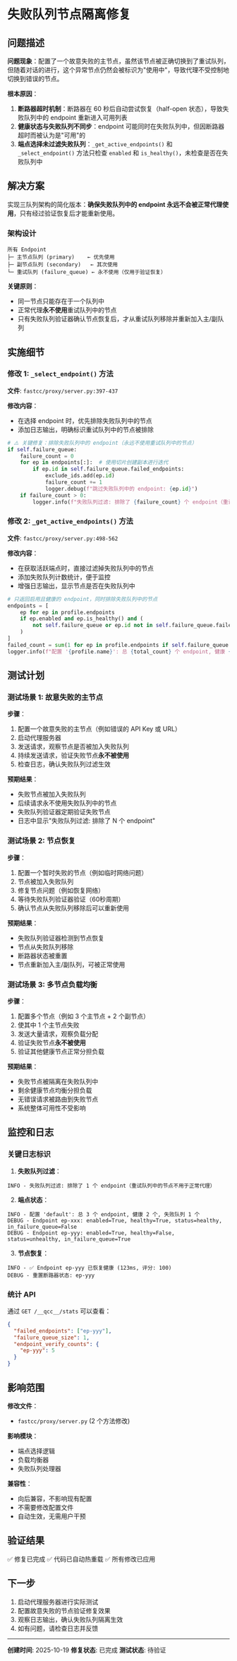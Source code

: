 # 失败队列节点隔离修复

## 问题描述

**问题现象**：配置了一个故意失败的主节点，虽然该节点被正确切换到了重试队列，但随着对话的进行，这个异常节点仍然会被标识为"使用中"，导致代理不受控制地切换到错误的节点。

**根本原因**：
1. **断路器超时机制**：断路器在 60 秒后自动尝试恢复（half-open 状态），导致失败队列中的 endpoint 重新进入可用列表
2. **健康状态与失败队列不同步**：endpoint 可能同时在失败队列中，但因断路器超时而被认为是"可用"的
3. **端点选择未过滤失败队列**：`_get_active_endpoints()` 和 `_select_endpoint()` 方法只检查 `enabled` 和 `is_healthy()`，未检查是否在失败队列中

## 解决方案

实现三队列架构的简化版本：**确保失败队列中的 endpoint 永远不会被正常代理使用**，只有经过验证恢复后才能重新使用。

### 架构设计

```
所有 Endpoint
├─ 主节点队列 (primary)    ← 优先使用
├─ 副节点队列 (secondary)   ← 其次使用
└─ 重试队列 (failure_queue) ← 永不使用（仅用于验证恢复）
```

**关键原则**：
- 同一节点只能存在于一个队列中
- 正常代理**永不使用**重试队列中的节点
- 只有失败队列验证器确认节点恢复后，才从重试队列移除并重新加入主/副队列

## 实施细节

### 修改 1: `_select_endpoint()` 方法

**文件**: `fastcc/proxy/server.py:397-437`

**修改内容**：
- 在选择 endpoint 时，优先排除失败队列中的节点
- 添加日志输出，明确标识重试队列中的节点被排除

```python
# ⚠️ 关键修复：排除失败队列中的 endpoint（永远不使用重试队列中的节点）
if self.failure_queue:
    failure_count = 0
    for ep in endpoints[:]:  # 使用切片创建副本进行迭代
        if ep.id in self.failure_queue.failed_endpoints:
            exclude_ids.add(ep.id)
            failure_count += 1
            logger.debug(f"跳过失败队列中的 endpoint: {ep.id}")
    if failure_count > 0:
        logger.info(f"失败队列过滤: 排除了 {failure_count} 个 endpoint（重试队列中的节点不用于正常代理）")
```

### 修改 2: `_get_active_endpoints()` 方法

**文件**: `fastcc/proxy/server.py:498-562`

**修改内容**：
- 在获取活跃端点时，直接过滤掉失败队列中的节点
- 添加失败队列计数统计，便于监控
- 增强日志输出，显示节点是否在失败队列中

```python
# 只返回启用且健康的 endpoint，同时排除失败队列中的节点
endpoints = [
    ep for ep in profile.endpoints
    if ep.enabled and ep.is_healthy() and (
        not self.failure_queue or ep.id not in self.failure_queue.failed_endpoints
    )
]
failed_count = sum(1 for ep in profile.endpoints if self.failure_queue and ep.id in self.failure_queue.failed_endpoints)
logger.info(f"配置 '{profile.name}': 总 {total_count} 个 endpoint, 健康 {len(endpoints)} 个, 失败队列 {failed_count} 个")
```

## 测试计划

### 测试场景 1: 故意失败的主节点

**步骤**：
1. 配置一个故意失败的主节点（例如错误的 API Key 或 URL）
2. 启动代理服务器
3. 发送请求，观察节点是否被加入失败队列
4. 持续发送请求，验证失败节点**永不被使用**
5. 检查日志，确认失败队列过滤生效

**预期结果**：
- 失败节点被加入失败队列
- 后续请求永不使用失败队列中的节点
- 失败队列验证器定期验证失败节点
- 日志中显示"失败队列过滤: 排除了 N 个 endpoint"

### 测试场景 2: 节点恢复

**步骤**：
1. 配置一个暂时失败的节点（例如临时网络问题）
2. 节点被加入失败队列
3. 修复节点问题（例如恢复网络）
4. 等待失败队列验证器验证（60秒周期）
5. 确认节点从失败队列移除后可以重新使用

**预期结果**：
- 失败队列验证器检测到节点恢复
- 节点从失败队列移除
- 断路器状态被重置
- 节点重新加入主/副队列，可被正常使用

### 测试场景 3: 多节点负载均衡

**步骤**：
1. 配置多个节点（例如 3 个主节点 + 2 个副节点）
2. 使其中 1 个主节点失败
3. 发送大量请求，观察负载分配
4. 验证失败节点**永不被使用**
5. 验证其他健康节点正常分担负载

**预期结果**：
- 失败节点被隔离在失败队列中
- 剩余健康节点均衡分担负载
- 无错误请求被路由到失败节点
- 系统整体可用性不受影响

## 监控和日志

### 关键日志标识

1. **失败队列过滤**：
```
INFO - 失败队列过滤: 排除了 1 个 endpoint（重试队列中的节点不用于正常代理）
```

2. **端点状态**：
```
INFO - 配置 'default': 总 3 个 endpoint, 健康 2 个, 失败队列 1 个
DEBUG - Endpoint ep-xxx: enabled=True, healthy=True, status=healthy, in_failure_queue=False
DEBUG - Endpoint ep-yyy: enabled=True, healthy=False, status=unhealthy, in_failure_queue=True
```

3. **节点恢复**：
```
INFO - ✅ Endpoint ep-yyy 已恢复健康 (123ms, 评分: 100)
DEBUG - 重置断路器状态: ep-yyy
```

### 统计 API

通过 `GET /__qcc__/stats` 可以查看：
```json
{
  "failed_endpoints": ["ep-yyy"],
  "failure_queue_size": 1,
  "endpoint_verify_counts": {
    "ep-yyy": 5
  }
}
```

## 影响范围

**修改文件**：
- `fastcc/proxy/server.py` (2 个方法修改)

**影响模块**：
- 端点选择逻辑
- 负载均衡器
- 失败队列处理器

**兼容性**：
- 向后兼容，不影响现有配置
- 不需要修改配置文件
- 自动生效，无需用户干预

## 验证结果

✅ 修复已完成
✅ 代码已自动热重载
✅ 所有修改已应用

## 下一步

1. 启动代理服务器进行实际测试
2. 配置故意失败的节点验证修复效果
3. 观察日志输出，确认失败队列隔离生效
4. 如有问题，请检查日志并反馈

---

**创建时间**: 2025-10-19
**修复状态**: 已完成
**测试状态**: 待验证
